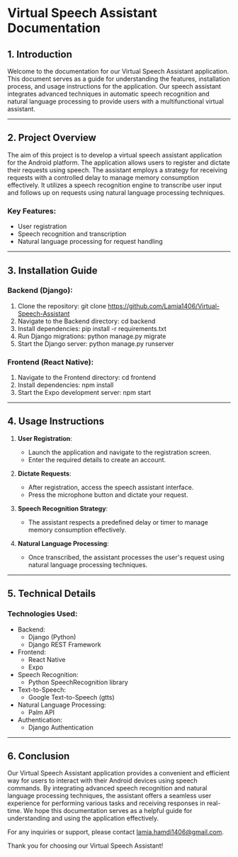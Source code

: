 # Virtual Speech Assistant Documentation

## 1. Introduction

Welcome to the documentation for our Virtual Speech Assistant application. This document serves as a guide for understanding the features, installation process, and usage instructions for the application. Our speech assistant integrates advanced techniques in automatic speech recognition and natural language processing to provide users with a multifunctional virtual assistant.

---

## 2. Project Overview

The aim of this project is to develop a virtual speech assistant application for the Android platform. The application allows users to register and dictate their requests using speech. The assistant employs a strategy for receiving requests with a controlled delay to manage memory consumption effectively. It utilizes a speech recognition engine to transcribe user input and follows up on requests using natural language processing techniques.

### Key Features:

- User registration
- Speech recognition and transcription
- Natural language processing for request handling

---

## 3. Installation Guide

### Backend (Django):

1. Clone the repository:
   git clone https://github.com/Lamia1406/Virtual-Speech-Assistant
2. Navigate to the Backend directory:
   cd backend
3. Install dependencies:
   pip install -r requirements.txt
4. Run Django migrations:
   python manage.py migrate
5. Start the Django server:
   python manage.py runserver

### Frontend (React Native):

1. Navigate to the Frontend directory:
   cd frontend
2. Install dependencies:
   npm install
3. Start the Expo development server:
   npm start

---

## 4. Usage Instructions

1. **User Registration**:
   - Launch the application and navigate to the registration screen.
   - Enter the required details to create an account.

2. **Dictate Requests**:
   - After registration, access the speech assistant interface.
   - Press the microphone button and dictate your request.

3. **Speech Recognition Strategy**:
   - The assistant respects a predefined delay or timer to manage memory consumption effectively.

4. **Natural Language Processing**:
   - Once transcribed, the assistant processes the user's request using natural language processing techniques.

---

## 5. Technical Details

### Technologies Used:

- Backend:
  - Django (Python)
  - Django REST Framework
- Frontend:
  - React Native
  - Expo
- Speech Recognition:
  - Python SpeechRecognition library
- Text-to-Speech:
  - Google Text-to-Speech (gtts)
- Natural Language Processing:
  - Palm API
- Authentication:
  - Django Authentication

---

## 6. Conclusion

Our Virtual Speech Assistant application provides a convenient and efficient way for users to interact with their Android devices using speech commands. By integrating advanced speech recognition and natural language processing techniques, the assistant offers a seamless user experience for performing various tasks and receiving responses in real-time. We hope this documentation serves as a helpful guide for understanding and using the application effectively.

For any inquiries or support, please contact lamia.hamdi1406@gmail.com.

Thank you for choosing our Virtual Speech Assistant!
